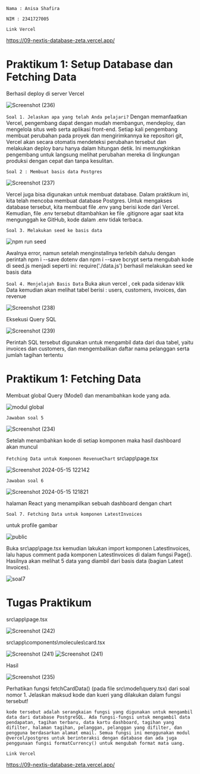 `Nama : Anisa Shafira`

`NIM : 2341727005`

`Link Vercel`

https://09-nextjs-database-zeta.vercel.app/

# Praktikum 1: Setup Database dan Fetching Data

Berhasil deploy di server Vercel

![Screenshot (236)](/image/16.png)

`Soal 1. Jelaskan apa yang telah Anda pelajari?`
Dengan memanfaatkan Vercel, pengembang dapat dengan mudah membangun, mendeploy, dan mengelola situs web serta aplikasi front-end. Setiap kali pengembang membuat perubahan pada proyek dan mengirimkannya ke repositori git, Vercel akan secara otomatis mendeteksi perubahan tersebut dan melakukan deploy baru hanya dalam hitungan detik. Ini memungkinkan pengembang untuk langsung melihat perubahan mereka di lingkungan produksi dengan cepat dan tanpa kesulitan.

`Soal 2 : Membuat basis data Postgres`

![Screenshot (237)](/image/2.png)

Vercel juga bisa digunakan untuk membuat database. Dalam praktikum ini, kita telah mencoba membuat database Postgres. Untuk mengakses database tersebut, kita membuat file .env yang berisi kode dari Vercel. Kemudian, file .env tersebut ditambahkan ke file .gitignore agar saat kita mengunggah ke GitHub, kode dalam .env tidak terbaca.

`Soal 3. Melakukan seed ke basis data`

![npm run seed](/image/3.png)

Awalnya error, namun setelah menginstallnya terlebih dahulu dengan perintah npm i --save dotenv
dan npm i --save bcrypt serta mengubah kode di seed.js menjadi seperti ini: require('./data.js') berhasil melakukan seed ke basis data

`Soal 4. Menjelajah Basis Data`
Buka akun vercel , cek pada sidenav klik Data kemudian akan melihat tabel berisi : users, customers, invoices, dan revenue

![Screenshot (238)](/image/4.png)

Eksekusi Query SQL 

![Screenshot (239)](/image/5.png)

Perintah SQL tersebut digunakan untuk mengambil data dari dua tabel, yaitu invoices dan customers, dan mengembalikan daftar nama pelanggan serta jumlah tagihan tertentu

# Praktikum 1: Fetching Data
Membuat global Query (Model) dan menambahkan kode yang ada.

![modul global](/image/6.png)

`Jawaban soal 5`

![Screenshot (234)](/image/7.png)

Setelah menambahkan kode di setiap komponen maka hasil dashboard akan muncul

`Fetching Data untuk Komponen RevenueChart`
src\app\page.tsx

![Screenshot 2024-05-15 122142](/image/8.png)

`Jawaban soal 6`

![Screenshot 2024-05-15 121821](/image/9.png)

halaman React yang menampilkan sebuah dashboard dengan chart

`Soal 7. Fetching Data untuk komponen LatestInvoices`

untuk profile gambar

![public](/image/10.png)

Buka src\app\page.tsx kemudian lakukan import komponen LatestInvoices, lalu hapus comment pada komponen LatestInvoices di dalam fungsi Page(). Hasilnya akan melihat 5 data yang diambil dari basis data (bagian Latest Invoices).

![soal7](/image/11.png)

# Tugas Praktikum

src\app\page.tsx

![Screenshot (242)](/image/12.png)

src\app\components\molecules\card.tsx

![Screenshot (241)](/image/13.png)
![Screenshot (241)](/image/14.png)

Hasil

![Screenshot (235)](/image/15.png)

Perhatikan fungsi fetchCardData() (pada file src\model\query.tsx) dari soal nomor 1. Jelaskan maksud kode dan kueri yang dilakukan dalam fungsi tersebut!

`kode tersebut adalah serangkaian fungsi yang digunakan untuk mengambil data dari database PostgreSQL. Ada fungsi-fungsi untuk mengambil data pendapatan, tagihan terbaru, data kartu dashboard, tagihan yang difilter, halaman tagihan, pelanggan, pelanggan yang difilter, dan pengguna berdasarkan alamat email. Semua fungsi ini menggunakan modul @vercel/postgres untuk berinteraksi dengan database dan ada juga penggunaan fungsi formatCurrency() untuk mengubah format mata uang.`

`Link Vercel`

https://09-nextjs-database-zeta.vercel.app/

